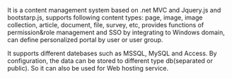 It is a content management system based on .net MVC and Jquery.js and bootstarp.js, supports following content types:  page, image, image collection,  article, document, file, survey, etc, provides functions of permission&role management and SSO by integrating to  Windows domain, can define personalized portal by user or user group.

It supports different datebases such as MSSQL, MySQL and Access. By configuration, the data can be stored to different type db(separated or public). So it can also be used for Web hosting service.  

